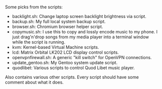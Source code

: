 Some picks from the scripts:

* backlight.sh: Change laptop screen backlight brightness via script.
* backup.sh: My full local system backup script.
* browser.sh: Chromium browser helper script.
* copymusic.sh: I use this to copy and lossly encode music to my phone. I just drag'n'drop songs from my media player into a terminal window while the script is running.
* kvm: Kernel-based Virtual Machine scripts.
* lcd: Matrix Orbital LK202 LCD display control scripts.
* openvpnfirewall.sh: A generic "kill switch" for OpenVPN connections.
* update_gentoo.sh: My Gentoo system update script.
* quodlibet: Various scripts to control Quod Libet music player.

Also contains various other scripts. Every script should have some comment about what it does.
